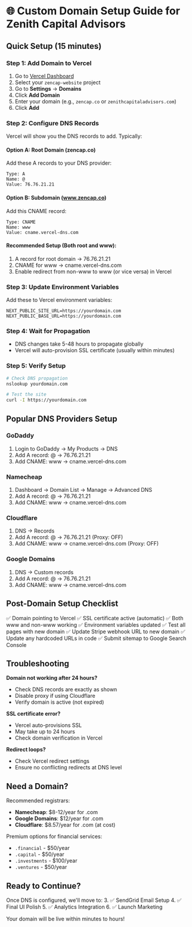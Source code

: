 # 🌐 Custom Domain Setup Guide for Zenith Capital Advisors

## Quick Setup (15 minutes)

### Step 1: Add Domain to Vercel
1. Go to [Vercel Dashboard](https://vercel.com/dashboard)
2. Select your `zencap-website` project
3. Go to **Settings** → **Domains**
4. Click **Add Domain**
5. Enter your domain (e.g., `zencap.co` or `zenithcapitaladvisors.com`)
6. Click **Add**

### Step 2: Configure DNS Records

Vercel will show you the DNS records to add. Typically:

#### Option A: Root Domain (zencap.co)
Add these A records to your DNS provider:
```
Type: A
Name: @
Value: 76.76.21.21
```

#### Option B: Subdomain (www.zencap.co)
Add this CNAME record:
```
Type: CNAME
Name: www
Value: cname.vercel-dns.com
```

#### Recommended Setup (Both root and www):
1. A record for root domain → 76.76.21.21
2. CNAME for www → cname.vercel-dns.com
3. Enable redirect from non-www to www (or vice versa) in Vercel

### Step 3: Update Environment Variables

Add these to Vercel environment variables:
```
NEXT_PUBLIC_SITE_URL=https://yourdomain.com
NEXT_PUBLIC_BASE_URL=https://yourdomain.com
```

### Step 4: Wait for Propagation
- DNS changes take 5-48 hours to propagate globally
- Vercel will auto-provision SSL certificate (usually within minutes)

### Step 5: Verify Setup
```bash
# Check DNS propagation
nslookup yourdomain.com

# Test the site
curl -I https://yourdomain.com
```

## Popular DNS Providers Setup

### GoDaddy
1. Login to GoDaddy → My Products → DNS
2. Add A record: @ → 76.76.21.21
3. Add CNAME: www → cname.vercel-dns.com

### Namecheap
1. Dashboard → Domain List → Manage → Advanced DNS
2. Add A record: @ → 76.76.21.21
3. Add CNAME: www → cname.vercel-dns.com

### Cloudflare
1. DNS → Records
2. Add A record: @ → 76.76.21.21 (Proxy: OFF)
3. Add CNAME: www → cname.vercel-dns.com (Proxy: OFF)

### Google Domains
1. DNS → Custom records
2. Add A record: @ → 76.76.21.21
3. Add CNAME: www → cname.vercel-dns.com

## Post-Domain Setup Checklist

✅ Domain pointing to Vercel
✅ SSL certificate active (automatic)
✅ Both www and non-www working
✅ Environment variables updated
✅ Test all pages with new domain
✅ Update Stripe webhook URL to new domain
✅ Update any hardcoded URLs in code
✅ Submit sitemap to Google Search Console

## Troubleshooting

**Domain not working after 24 hours?**
- Check DNS records are exactly as shown
- Disable proxy if using Cloudflare
- Verify domain is active (not expired)

**SSL certificate error?**
- Vercel auto-provisions SSL
- May take up to 24 hours
- Check domain verification in Vercel

**Redirect loops?**
- Check Vercel redirect settings
- Ensure no conflicting redirects at DNS level

## Need a Domain?

Recommended registrars:
- **Namecheap**: $8-12/year for .com
- **Google Domains**: $12/year for .com
- **Cloudflare**: $8.57/year for .com (at cost)

Premium options for financial services:
- `.financial` - $50/year
- `.capital` - $50/year
- `.investments` - $100/year
- `.ventures` - $50/year

## Ready to Continue?

Once DNS is configured, we'll move to:
3. ✅ SendGrid Email Setup
4. ✅ Final UI Polish
5. ✅ Analytics Integration
6. ✅ Launch Marketing

Your domain will be live within minutes to hours!